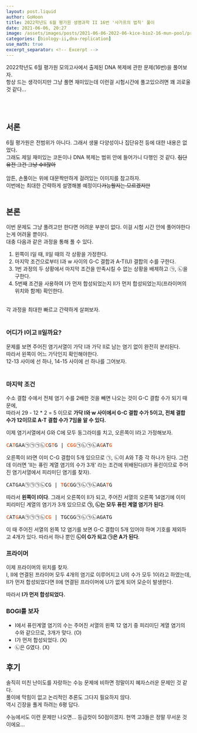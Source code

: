 ```yaml
---
layout: post.liquid
author: GoHoon
title: 2022학년도 6월 평가원 생명과학 II 16번 '샤가프의 법칙' 풀이
date: 2021-06-06, 20:27
image: /assets/images/posts/2021-06-06-2022-06-kice-bio2-16-mun-pool/preview.png
categories: [biology-ii,dna-replication]
use_math: true
excerpt_separator: <!-- Excerpt -->
---
```

2022학년도 6월 평가원 모의고사에서 출제된 DNA 복제에 관한 문제(16번)을 풀어보자.   
항상 드는 생각이지만 그냥 풀면 재미있는데 이런걸 시험시간에 풀고있으려면 꽤 괴로울 것 같다...   
<!-- Excerpt -->
&nbsp;   
&nbsp;   

## 서론
6월 평가원은 전범위가 아니다. 그래서 생물 다양성이나 집단유전 등에 대한 내용은 없었다.   
그래도 제일 재미있는 코돈이나 DNA 복제는 범위 안에 들어가니 다행인 것 같다. ~~집단유전 그건 그냥 수II잖아~~   
&nbsp;   
암튼, 손풀이는 위에 대문짝만하게 걸려있는 이미지를 참고하자.   
이번에는 최대한 간략하게 설명해볼 예정이다~~가능할지는 모르겠지만~~   
&nbsp;   

## 본론
이번 문제도 그냥 풀려고만 한다면 어려운 부분이 없다. 이걸 시험 시간 안에 풀어야한다는게 어려울 뿐이다.   
대충 다음과 같은 과정을 통해 풀 수 있다.   

1. 왼쪽이 I일 때, II일 때의 각 상황을 가정한다.
2. 마지막 조건으로부터 I과 w 사이의 G-C 결합과 A-T(U) 결합의 수를 구한다.
3. 1번 과정의 두 상황에서 마지막 조건을 만족시킬 수 없는 상황을 배제하고 ㉠, ㉡을 구한다.
4. 5번째 조건을 사용하여 I가 먼저 합성되었는지 II가 먼저 합성되었는지(프라이머의 위치와 함께) 확인한다.

&nbsp;   
각 과정을 최대한 빠르고 간략하게 살펴보자.   
&nbsp;   
### 어디가 I이고 II일까요?
문제를 보면 주어진 염기서열이 가닥 I과 가닥 II로 남는 염기 없이 완전히 분리된다.   
따라서 왼쪽이 어느 가닥인지 확인해야한다.   
12-13 사이에 선 하나, 14-15 사이에 선 하나를 그어보자.   
&nbsp;   

### 마지막 조건
수소 결합 수에서 전체 염기 수를 2배한 것을 빼면 나오는 것이 G-C 결합 수가 되기 때문에,   
따라서 29 - 12 * 2 = 5 이므로 **가닥 I와 w 사이에서 G-C 결합 수가 5이고, 전체 결합 수가 12이므로 A-T 결합 수가 7임을 알 수 있다.**   
   
이제 염기서열에서 G와 C에 모두 동그라미를 치고, 오른쪽이 I라고 가정해보자.   
<style>.pre-h > b { color: #ff6f36; }</style>
<pre class="pre-h"><b>C</b>A<b>T</b>GAA㉠㉠㉠㉡<b>C</b>G<b>T</b>G | <b>C</b><b>G</b><b>G</b>㉠㉡㉠㉡A<b>G</b>AT<b>G</b></pre>

오른쪽이 I라면 이미 C-G 결합이 5개 있으므로 ㉠, ㉡이 A와 T중 각 하나가 된다. 그런데 이러면 'II는 퓨린 계열 염기의 수가 3개' 라는 조건에 위배된다(II가 퓨린이므로 주어진 염기서열에서 피리미딘 염기를 찾자).   

<pre class="pre-h">CATGAA㉠㉠㉠㉡CG | <b>T</b>G<b>C</b>GG㉠㉡㉠㉡AGA<b>T</b>G</pre>

따라서 **왼쪽이 I이다**. 그래서 오른쪽이 II가 되고, 주어진 서열의 오른쪽 14염기에 이미 피리미딘 계열의 염기가 3개 있으므로 **㉠, ㉡는 모두 퓨린 계열 염기가 된다**.   
<pre class="pre-h"><b>C</b>AT<b>G</b>AA㉠㉠㉠㉡<b>C</b><b>G</b> | TGCGG㉠㉡㉠㉡AGATG</pre>

이 때 주어진 서열의 왼쪽 12 염기를 보면 G-C 결합이 5개 있어야 하며 기호를 제외하고 4개가 있다. 따라서 하나 뿐인 **㉡이 G가 되고 ㉠은 A가 된다**.   


### 프라이머
이제 프라이머의 위치를 찾자.   
I, II에 연결된 프라이머 모두 4개의 염기로 이루어지고 U의 수가 모두 1이라고 하였는데, II가 먼저 합성되었다면 II에 연결된 프라이머에 U가 없게 되어 모순이 발생한다.   

따라서 **I가 먼저 합성되었다.**   

### BOGI를 보자
- I에서 퓨린계열 염기의 수는 주어진 서열의 왼쪽 12 염기 중 피리미딘 계열 염기의 수와 같으므로, 3개가 맞다. (O)
- I가 먼저 합성되었다. (X)
- ㉡은 G였다. (X)
&nbsp;

## 후기
솔직히 미친 난이도를 자랑하는 수능 문제에 비하면 정말이지 혜자스러운 문제인 것 같다.   
풀이에 막힘이 없고 논리적인 추론도 그다지 필요하지 않다.   
역시 긴장을 풀게 하려는 6평 답다.   

수능에서도 이런 문제만 나오면... 등급컷이 50점이겠지. 현역 고3들은 정말 무서운 것이에요...
